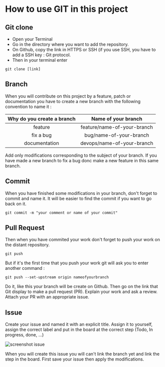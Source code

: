 # How to use GIT in this project

## Git clone 

 - Open your Terminal
 - Go in the directory where you want to add the repository.
 - On Github, copy the link in HTTPS or SSH (if you use SSH, you have to add a SSH key : Git protocol.
 - Then in your terminal enter

```
git clone [link]
```

## Branch
When you will contribute on this project by a feature, patch or documentation you have to create a new branch with the following convention to name it : 

|Why do you create a branch | Name of your branch         |
|     :-----:               |        :----:               |
| feature                   | feature/name-of-your-branch |
| fix a bug                 | bug/name-of-your-branch     |
| documentation             | devops/name-of-your-branch  |

Add only modifications corresponding to the subject of your branch. 
If you have made a new branch to fix a bug donc make a new feature in this same branch. 

## Commit 
When you have finished some modifications in your branch, don't forget to commit and name it. 
It will be easier to find the commit if you want to go back on it. 

```
git commit -m "your comment or name of your commit"
```

## Pull Request

Then when you have commited your work don't forget to push your work on the distant repository.
```
git push
```
But if it's the first time that you push your work git will ask you to enter another command : 
```
git push --set-upstream origin nameofyourbranch
```
Do it, like this your branch will be create on Github.
Then go on the link that Git display to make a pull request (PR). 
Explain your work and ask a review. 
Attach your PR with an appropriate issue.

## Issue
Create your issue and named it with an explicit title. 
Assign it to yourself, assign the correct label and put in the board at the correct step (Todo, In progress, done, ...)

![screenshot issue](../assets/documentations/screen_create_issue.png)

When you will create this issue you will can't link the branch yet and link the step in the board. 
First save your issue then apply the modifications. 
